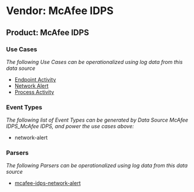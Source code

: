 Vendor: McAfee IDPS
===================
Product: McAfee IDPS
--------------------

### Use Cases

_The following Use Cases can be operationalized using log data from this data source_

* [Endpoint Activity](usecase_endpoint_activity.md)
* [Network Alert](usecase_network_alert.md)
* [Process Activity](usecase_process_activity.md)


### Event Types

_The following list of Event Types can be generated by Data Source McAfee IDPS_McAfee IDPS, and power the use cases above:_

- network-alert


### Parsers

_The following Parsers can be operationalized using log data from this data source_

* [mcafee-idps-network-alert](parserContent_mcafee-idps-network-alert.md)
